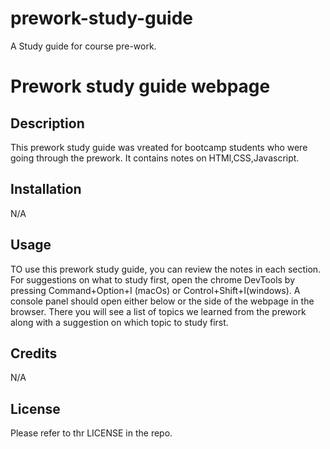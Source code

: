 
# prework-study-guide
A Study guide for course pre-work.



# Prework study guide webpage

## Description

This prework study guide was vreated for bootcamp students who were going through the prework. It contains notes on HTMl,CSS,Javascript.



## Installation

N/A

## Usage

TO use this prework study guide, you can review the notes in each section. For suggestions on what to study first, open the chrome DevTools by pressing Command+Option+I (macOs) or Control+Shift+I(windows). A console panel should open either below or the side of the webpage in the browser. There you will see a list of topics we learned from the prework along with a suggestion on which topic to study first.

## Credits

N/A


## License

Please refer to thr LICENSE in the repo.